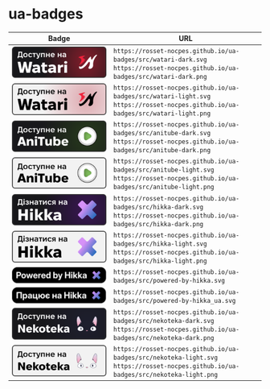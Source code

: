 # ua-badges

| Badge                                               | URL                                                                                                                                         |
| --------------------------------------------------- | ------------------------------------------------------------------------------------------------------------------------------------------- |
| ![Watari-Dark](src/watari-dark.svg)                 | `https://rosset-nocpes.github.io/ua-badges/src/watari-dark.svg` <br/> `https://rosset-nocpes.github.io/ua-badges/src/watari-dark.png`       |
| ![Watari-Light](src/watari-light.svg)               | `https://rosset-nocpes.github.io/ua-badges/src/watari-light.svg` <br/> `https://rosset-nocpes.github.io/ua-badges/src/watari-light.png`     |
| ![AniTube-Dark](src/anitube-dark.svg)               | `https://rosset-nocpes.github.io/ua-badges/src/anitube-dark.svg` <br/> `https://rosset-nocpes.github.io/ua-badges/src/anitube-dark.png`     |
| ![AniTube-Light](src/anitube-light.svg)             | `https://rosset-nocpes.github.io/ua-badges/src/anitube-light.svg` <br/> `https://rosset-nocpes.github.io/ua-badges/src/anitube-light.png`   |
| ![Hikka-Dark](src/hikka-dark.svg)                   | `https://rosset-nocpes.github.io/ua-badges/src/hikka-dark.svg` <br/> `https://rosset-nocpes.github.io/ua-badges/src/hikka-dark.png`         |
| ![Hikka-Light](src/hikka-light.svg)                 | `https://rosset-nocpes.github.io/ua-badges/src/hikka-light.svg` <br/> `https://rosset-nocpes.github.io/ua-badges/src/hikka-light.png`       |
| ![Powered-by-Hikka](src/powered-by-hikka.svg)       | `https://rosset-nocpes.github.io/ua-badges/src/powered-by-hikka.svg`                                                                        |
| ![Powered-by-Hikka_ua](src/powered-by-hikka_ua.svg) | `https://rosset-nocpes.github.io/ua-badges/src/powered-by-hikka_ua.svg`                                                                     |
| ![Nekoteka-Dark](src/nekoteka-dark.svg)             | `https://rosset-nocpes.github.io/ua-badges/src/nekoteka-dark.svg` <br/> `https://rosset-nocpes.github.io/ua-badges/src/nekoteka-dark.png`   |
| ![Nekoteka-Light](src/nekoteka-light.svg)           | `https://rosset-nocpes.github.io/ua-badges/src/nekoteka-light.svg` <br/> `https://rosset-nocpes.github.io/ua-badges/src/nekoteka-light.png` |
